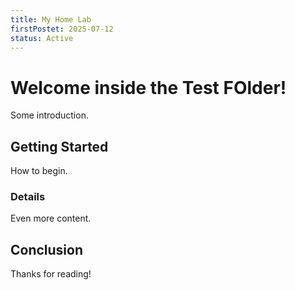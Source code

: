 ```yaml
---
title: My Home Lab
firstPostet: 2025-07-12
status: Active
---
```


# Welcome inside the Test FOlder!

Some introduction.

## Getting Started

How to begin.

### Details

Even more content.

## Conclusion

Thanks for reading!
